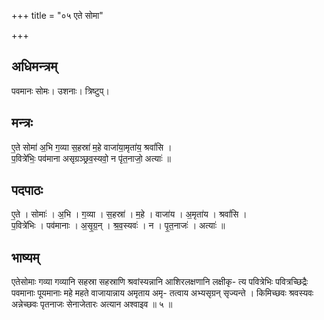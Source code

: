 +++
title = "०५ एते सोमा"

+++
## अधिमन्त्रम्
पवमानः सोमः। उशनाः। त्रिष्टुप्।

## मन्त्रः
ए॒ते सोमा॑ अ॒भि ग॒व्या स॒हस्रा॑ म॒हे वाजा॑या॒मृता॑य॒ श्रवां॑सि ।  
प॒वित्रे॑भिः॒ पव॑माना असृग्रञ्छ्रव॒स्यवो॒ न पृ॑त॒नाजो॒ अत्याः॑ ॥

## पदपाठः
ए॒ते । सोमाः॑ । अ॒भि । ग॒व्या । स॒हस्रा॑ । म॒हे । वाजा॑य । अ॒मृता॑य । श्रवां॑सि ।  
प॒वित्रे॑भिः । पव॑मानाः । अ॒सृ॒ग्र॒न् । श्र॒व॒स्यवः॑ । न । पृ॒त॒नाजः॑ । अत्याः॑ ॥

## भाष्यम्
एतेसोमाः गव्या गव्यानि सहस्रा सहस्राणि श्रवांस्यन्नानि आशिरलक्षणानि लक्षीकृ- त्य पवित्रेभिः पवित्रच्छिद्रैः पवमानाः पूयमानाः महे महते वाजायान्नाय अमृताय अमृ- तत्वाय अभ्यसृग्रन् सृज्यन्ते । किमिच्छवः श्रवस्यवः अन्नेच्छवः पृतनाजः सेनाजेतारः अत्यान अश्वाइव ॥ ५ ॥